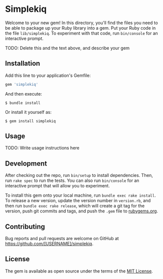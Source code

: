 # Simplekiq

Welcome to your new gem! In this directory, you'll find the files you need to be able to package up your Ruby library into a gem. Put your Ruby code in the file `lib/simplekiq`. To experiment with that code, run `bin/console` for an interactive prompt.

TODO: Delete this and the text above, and describe your gem

## Installation

Add this line to your application's Gemfile:

```ruby
gem 'simplekiq'
```

And then execute:

    $ bundle install

Or install it yourself as:

    $ gem install simplekiq

## Usage

TODO: Write usage instructions here

## Development

After checking out the repo, run `bin/setup` to install dependencies. Then, run `rake spec` to run the tests. You can also run `bin/console` for an interactive prompt that will allow you to experiment.

To install this gem onto your local machine, run `bundle exec rake install`. To release a new version, update the version number in `version.rb`, and then run `bundle exec rake release`, which will create a git tag for the version, push git commits and tags, and push the `.gem` file to [rubygems.org](https://rubygems.org).

## Contributing

Bug reports and pull requests are welcome on GitHub at https://github.com/[USERNAME]/simplekiq.


## License

The gem is available as open source under the terms of the [MIT License](https://opensource.org/licenses/MIT).
